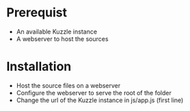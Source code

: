 # Prerequist

* An available Kuzzle instance
* A webserver to host the sources

# Installation

* Host the source files on a webserver
* Configure the webserver to serve the root of the folder
* Change the url of the Kuzzle instance in js/app.js (first line)
